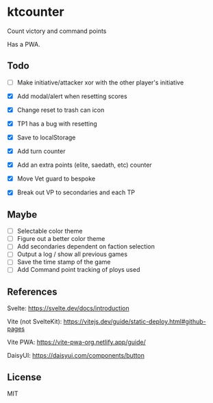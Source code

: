 # ktcounter

Count victory and command points

Has a PWA.

## Todo

- [ ] Make initiative/attacker xor with the other player's initiative

- [x] Add modal/alert when resetting scores
- [x] Change reset to trash can icon
- [x] TP1 has a bug with resetting
- [x] Save to localStorage
- [x] Add turn counter
- [x] Add an extra points (elite, saedath, etc) counter
- [x] Move Vet guard to bespoke
- [x] Break out VP to secondaries and each TP

## Maybe

- [ ] Selectable color theme
- [ ] Figure out a better color theme
- [ ] Add secondaries dependent on faction selection
- [ ] Output a log / show all previous games
- [ ] Save the time stamp of the game
- [ ] Add Command point tracking of ploys used

## References

Svelte: https://svelte.dev/docs/introduction

Vite (not SvelteKit): https://vitejs.dev/guide/static-deploy.html#github-pages

Vite PWA: https://vite-pwa-org.netlify.app/guide/

DaisyUI: https://daisyui.com/components/button

## License

MIT